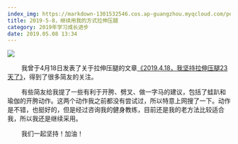 ```yaml
---
index_img: https://markdown-1301532546.cos.ap-guangzhou.myqcloud.com/peipei_blog/20210921145044.jpeg
title: 2019-5-8，继续用我的方式拉伸压腿
category: 2019年学习成长进步
date: 2019.05.08 13:34
---
```


![](https://markdown-1301532546.cos.ap-guangzhou.myqcloud.com/peipei_blog/20210921145044.jpeg)  



        我曾于4月18日发表了关于拉伸压腿的文章[《2019.4.18，我坚持拉伸压腿23天了》](https://peipei.wingogo.tk/2019/04/18/2019-4-18%EF%BC%8C%E6%88%91%E5%9D%9A%E6%8C%81%E6%8B%89%E4%BC%B8%E5%8E%8B%E8%85%BF23%E5%A4%A9%E4%BA%86/)，得到了很多简友的关注。

        有些简友给我提了一些有利于开胯、劈叉、做一字马的建议，包括了蛙趴和瑜伽的开胯动作。这两个动作我之前都没有尝试过，所以特意上网搜了一下。动作是不错，也挺好的，但是经过咨询我的健身教练，目前还是我的老方法比较适合我，所以我还是继续采用。

        我们一起坚持！加油！